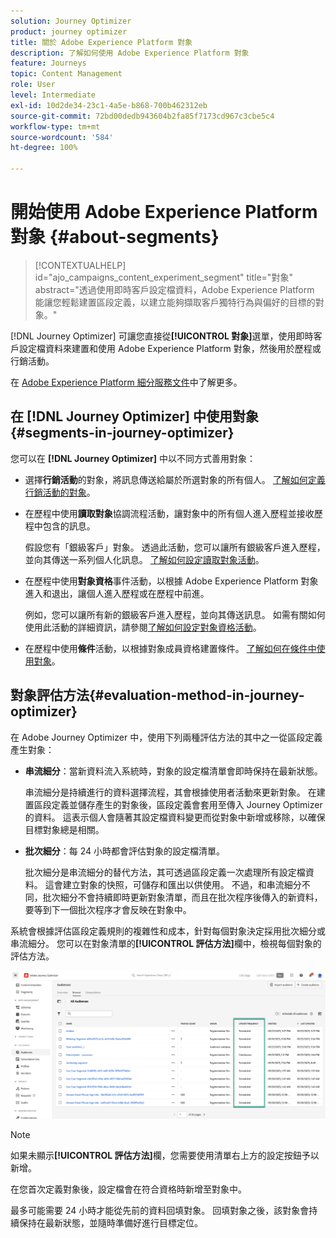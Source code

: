 ```yaml
---
solution: Journey Optimizer
product: journey optimizer
title: 關於 Adobe Experience Platform 對象
description: 了解如何使用 Adobe Experience Platform 對象
feature: Journeys
topic: Content Management
role: User
level: Intermediate
exl-id: 10d2de34-23c1-4a5e-b868-700b462312eb
source-git-commit: 72bd00dedb943604b2fa85f7173cd967c3cbe5c4
workflow-type: tm+mt
source-wordcount: '584'
ht-degree: 100%

---
```


# 開始使用 Adobe Experience Platform 對象 {#about-segments}

>[!CONTEXTUALHELP]
>id="ajo_campaigns_content_experiment_segment"
>title="對象"
>abstract="透過使用即時客戶設定檔資料，Adobe Experience Platform 能讓您輕鬆建置區段定義，以建立能夠擷取客戶獨特行為與偏好的目標的對象。"

[!DNL Journey Optimizer] 可讓您直接從&#x200B;**[!UICONTROL 對象]**&#x200B;選單，使用即時客戶設定檔資料來建置和使用 Adobe Experience Platform 對象，然後用於歷程或行銷活動。

在 [Adobe Experience Platform 細分服務文件](https://experienceleague.adobe.com/docs/experience-platform/segmentation/home.html?lang=zh-Hant)中了解更多。

## 在 [!DNL Journey Optimizer] 中使用對象 {#segments-in-journey-optimizer}

您可以在 **[!DNL Journey Optimizer]** 中以不同方式善用對象：

* 選擇&#x200B;**行銷活動**&#x200B;的對象，將訊息傳送給屬於所選對象的所有個人。 [了解如何定義行銷活動的對象](../campaigns/create-campaign.md#define-the-audience-audience)。

* 在歷程中使用&#x200B;**讀取對象**&#x200B;協調流程活動，讓對象中的所有個人進入歷程並接收歷程中包含的訊息。

  假設您有「銀級客戶」對象。 透過此活動，您可以讓所有銀級客戶進入歷程，並向其傳送一系列個人化訊息。 [了解如何設定讀取對象活動](../building-journeys/read-audience.md#configuring-segment-trigger-activity)。

* 在歷程中使用&#x200B;**對象資格**&#x200B;事件活動，以根據 Adobe Experience Platform 對象進入和退出，讓個人進入歷程或在歷程中前進。

  例如，您可以讓所有新的銀級客戶進入歷程，並向其傳送訊息。 如需有關如何使用此活動的詳細資訊，請參閱[了解如何設定對象資格活動](../building-journeys/audience-qualification-events.md)。

* 在歷程中使用&#x200B;**條件**&#x200B;活動，以根據對象成員資格建置條件。 [了解如何在條件中使用對象](../building-journeys/condition-activity.md#using-a-segment)。

## 對象評估方法{#evaluation-method-in-journey-optimizer}

在 Adobe Journey Optimizer 中，使用下列兩種評估方法的其中之一從區段定義產生對象：

* **串流細分**：當新資料流入系統時，對象的設定檔清單會即時保持在最新狀態。

  串流細分是持續進行的資料選擇流程，其會根據使用者活動來更新對象。 在建置區段定義並儲存產生的對象後，區段定義會套用至傳入 Journey Optimizer 的資料。 這表示個人會隨著其設定檔資料變更而從對象中新增或移除，以確保目標對象總是相關。

* **批次細分**：每 24 小時都會評估對象的設定檔清單。

  批次細分是串流細分的替代方法，其可透過區段定義一次處理所有設定檔資料。 這會建立對象的快照，可儲存和匯出以供使用。 不過，和串流細分不同，批次細分不會持續即時更新對象清單，而且在批次程序後傳入的新資料，要等到下一個批次程序才會反映在對象中。

系統會根據評估區段定義規則的複雜性和成本，針對每個對象決定採用批次細分或串流細分。 您可以在對象清單的&#x200B;**[!UICONTROL 評估方法]**&#x200B;欄中，檢視每個對象的評估方法。

![](assets/evaluation-method.png)

>[!NOTE]
>
>如果未顯示&#x200B;**[!UICONTROL 評估方法]**&#x200B;欄，您需要使用清單右上方的設定按鈕予以新增。

在您首次定義對象後，設定檔會在符合資格時新增至對象中。

最多可能需要 24 小時才能從先前的資料回填對象。 回填對象之後，該對象會持續保持在最新狀態，並隨時準備好進行目標定位。
